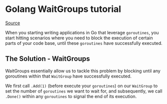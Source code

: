 # Golang WaitGroups tutorial

[Source](https://tutorialedge.net/golang/go-waitgroup-tutorial/)

When you starting writing applications in Go that leverage `goroutines`, you start hitting scenarios where you need to block the execution of certain parts of your code base, until these `goroutines` have successfully executed.

## The Solution - WaitGroups

WaitGroups essentially allow us to tackle this problem by blocking until any goroutines within that `WaitGroup` have successfully executed.

We first call `.Add(1)` (before execute your `goroutines`) on our `WaitGroup` to set the number of `goroutines` we want to wait for, and subsequently, we call `.Done()` within any `goroutines` to signal the end of its execution.
